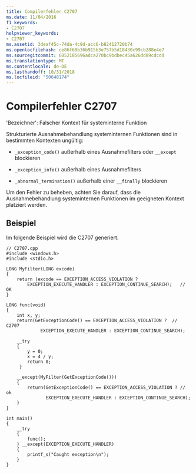 ```yaml
---
title: Compilerfehler C2707
ms.date: 11/04/2016
f1_keywords:
- C2707
helpviewer_keywords:
- C2707
ms.assetid: 3deaf45c-74da-4c9d-acc6-b82412720b74
ms.openlocfilehash: ce86f69b36b915b3e757b5d18430c99cb288e4e7
ms.sourcegitcommit: 6052185696adca270bc9bdbec45a626dd89cdcdd
ms.translationtype: MT
ms.contentlocale: de-DE
ms.lasthandoff: 10/31/2018
ms.locfileid: "50648174"
---
```

# <a name="compiler-error-c2707"></a>Compilerfehler C2707

'Bezeichner': Falscher Kontext für systeminterne Funktion

Strukturierte Ausnahmebehandlung systeminternen Funktionen sind in bestimmten Kontexten ungültig:

- `_exception_code()` außerhalb eines Ausnahmefilters oder `__except` blockieren

- `_exception_info()` außerhalb eines Ausnahmefilters

- `_abnormal_termination()` außerhalb einer `__finally` blockieren

Um den Fehler zu beheben, achten Sie darauf, dass die Ausnahmebehandlung systeminternen Funktionen im geeigneten Kontext platziert werden.

## <a name="example"></a>Beispiel

Im folgende Beispiel wird die C2707 generiert.

```
// C2707.cpp
#include <windows.h>
#include <stdio.h>

LONG MyFilter(LONG excode)
{
    return (excode == EXCEPTION_ACCESS_VIOLATION ?
        EXCEPTION_EXECUTE_HANDLER : EXCEPTION_CONTINUE_SEARCH);   // OK
}

LONG func(void)
{
    int x, y;
    return(GetExceptionCode() == EXCEPTION_ACCESS_VIOLATION ?  // C2707
             EXCEPTION_EXECUTE_HANDLER : EXCEPTION_CONTINUE_SEARCH);

    __try
    {
        y = 0;
        x = 4 / y;
        return 0;
     }

    __except(MyFilter(GetExceptionCode()))
    {
        return(GetExceptionCode() == EXCEPTION_ACCESS_VIOLATION ? // ok
               EXCEPTION_EXECUTE_HANDLER : EXCEPTION_CONTINUE_SEARCH);
    }
}

int main()
{
    __try
    {
        func();
    } __except(EXCEPTION_EXECUTE_HANDLER)
    {
        printf_s("Caught exception\n");
    }
}
```